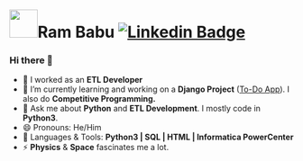# <a href="https://sourcerer.io/ram-95"><img src="https://avatars0.githubusercontent.com/u/29410333?v=4" height="50px" width="50px" alt=""/></a>Ram Babu [![Linkedin Badge](https://img.shields.io/badge/-Ram_Babu-blue?style=round-square&logo=Linkedin&logoColor=white&link=https://www.linkedin.com/in/ram-babu-kottapally)](https://www.linkedin.com/in/ram-babu-kottapally)

### Hi there 👋

- 🌱 I worked as an **ETL Developer**
- 🔭 I’m currently learning and working on a **Django Project** ([To-Do App](https://github.com/Ram-95/to_do_app)). I also do **Competitive Programming.**
- 💬 Ask me about **Python** and **ETL Development**. I mostly code in **Python3**.
- 😄 Pronouns: He/Him
- 💬 Languages & Tools: **Python3 | SQL | HTML | Informatica PowerCenter**
- ⚡ **Physics** & **Space** fascinates me a lot.


<!--
**Ram-95/Ram-95** is a ✨ _special_ ✨ repository because its `README.md` (this file) appears on your GitHub profile.

Here are some ideas to get you started:

- 🔭 I’m currently working on ...
- 🌱 I’m currently learning **Django**
- 👯 I’m looking to collaborate on ...
- 🤔 I’m looking for help with ...
- 💬 Ask me about ...
- 📫 How to reach me: ...
- 😄 Pronouns: ...
- ⚡ Fun fact: ...
-->

